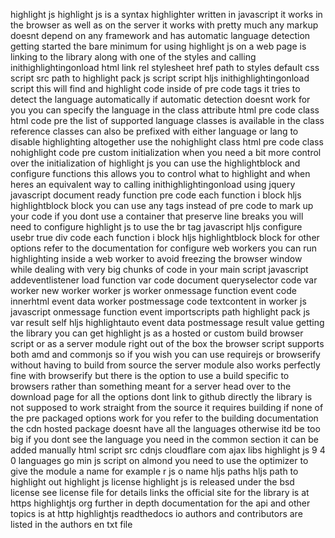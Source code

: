 highlight js highlight js is a syntax highlighter written in javascript it works in the browser as well as on the server it works with pretty much any markup doesnt depend on any framework and has automatic language detection getting started the bare minimum for using highlight js on a web page is linking to the library along with one of the styles and calling inithighlightingonload html link rel stylesheet href path to styles default css script src path to highlight pack js script script hljs inithighlightingonload script this will find and highlight code inside of pre code tags it tries to detect the language automatically if automatic detection doesnt work for you you can specify the language in the class attribute html pre code class html code pre the list of supported language classes is available in the class reference classes can also be prefixed with either language or lang to disable highlighting altogether use the nohighlight class html pre code class nohighlight code pre custom initialization when you need a bit more control over the initialization of highlight js you can use the highlightblock and configure functions this allows you to control what to highlight and when heres an equivalent way to calling inithighlightingonload using jquery javascript document ready function pre code each function i block hljs highlightblock block you can use any tags instead of pre code to mark up your code if you dont use a container that preserve line breaks you will need to configure highlight js to use the br tag javascript hljs configure usebr true div code each function i block hljs highlightblock block for other options refer to the documentation for configure web workers you can run highlighting inside a web worker to avoid freezing the browser window while dealing with very big chunks of code in your main script javascript addeventlistener load function var code document queryselector code var worker new worker worker js worker onmessage function event code innerhtml event data worker postmessage code textcontent in worker js javascript onmessage function event importscripts path highlight pack js var result self hljs highlightauto event data postmessage result value getting the library you can get highlight js as a hosted or custom build browser script or as a server module right out of the box the browser script supports both amd and commonjs so if you wish you can use requirejs or browserify without having to build from source the server module also works perfectly fine with browserify but there is the option to use a build specific to browsers rather than something meant for a server head over to the download page for all the options dont link to github directly the library is not supposed to work straight from the source it requires building if none of the pre packaged options work for you refer to the building documentation the cdn hosted package doesnt have all the languages otherwise itd be too big if you dont see the language you need in the common section it can be added manually html script src cdnjs cloudflare com ajax libs highlight js 9 4 0 languages go min js script on almond you need to use the optimizer to give the module a name for example r js o name hljs paths hljs path to highlight out highlight js license highlight js is released under the bsd license see license file for details links the official site for the library is at https highlightjs org further in depth documentation for the api and other topics is at http highlightjs readthedocs io authors and contributors are listed in the authors en txt file